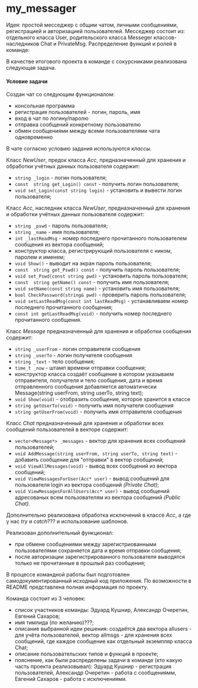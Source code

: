 # my_messager
Идея: простой месседжер с общим чатом, личными сообщениями, регистрацией и авторизацией пользователей.
Месседжер состоит из: отдельного класса User, родительского класса Messeger классов-наследников Chat и  PrivateMsg.
Распределение функций и ролей в команде:

В качестве итогового проекта в команде с сокурсниками реализована следующая задача.

#### Условие задачи
Создан чат со следующим функционалом:
- консольная программа
- регистрация пользователей - логин, пароль, имя
- вход в чат по логину/паролю
- отправка сообщений конкретному пользователю
- обмен сообщениями между всеми пользователями чата одновременно

В чате согласно условию задания используются *классы*.

Класс *NewUser*, предок класса *Acc*, предназначенный для хранения и обработки учётных данных пользователя содержит:
- `string _login` - логин пользователя;
- `const  string get_Login() const` - получить логин пользователя;
- `void set_Login(const string login)` - установить и вывести логин пользователя;

Класс *Acc*, наследник класса *NewUser*, предназначенный для хранения и обработки учётных данных пользователя содержит:
- `string _pswd` - пароль пользователя;
- `string _name` - имя пользователя;
- `int _lastReadMsg` - номер последнего прочитанного пользователем сообщения из вектора сообщений;
- конструктор класса, регистрирующий пользователя с ником, паролем и именем;
- `void Show()` - выводит на экран пароль пользователя;
- `const  string get_Pswd() const` - получить пароль пользователя;
- `void set_Pswd(const string pwd)` - установить пароль пользователя;
- `const  string getName() const` - получить имя пользователя;
- `void setName(const string name)` - установить имя пользователя;
- `bool CheckPassword(string& pwd)` - проверить пароль пользователя;
- `void setLastReadMsg(const int lastReadMsg)` - устанавливаем номер последнего прочитанного сообщения;
- `const int getLastReadMsg(void)` - получить номер последнего прочитанного сообщения.

Класс *Message* предназначенный для хранения и обработки сообщения содержит:
- `string _userFrom` - логин отправителя сообщения
- `string _userTo` - логин получателя сообщения
- `string _text` - тело сообщения;
- `time_t _now` - штамп времени отправки сообщения;
- конструктор класса создаёт сообщение в котором указываем отправителя, получателя и тело сообщения, дата и время отправленного сообщения добавляется автоматически Message(string userFrom, string userTo, string text);
- `void Show(void)` - отобразить сообщение, которое хранится в классе
- `string getUserTo(void)` - получить имя получателя сообщения
- `string getUserFrom(void)` - получить имя отправителя сообщения

Класс *Chat* предназначенный для хранения и обработки всех сообщений пользователей в векторе содержит:
- `vector<Message*> _messages` - вектор для хранения всех сообщений пользователей;
- `void AddMessage(string userFrom, string userTo, string text)` - добавить сообщение для "отправки" в вектор сообщений;
- `void ViewAllMessages(void)` - вывод всех сообщений из вектора сообщений;
- `void ViewMessagesForUser(Acc* user)` - вывод сообщений для пользователя login из вектора сообщений *(Private Chat)*;
- `void ViewMessagesForAllUsers(Acc* user)` - вывод сообщений адресованых всем пользователям из вектора сообщений *(Public Chat)*.

Дополнительно реализована обработка исключений в классе *Acc*, а где у нас *try* и *catch*???
и использование шаблонов.

Реализован дополнительный функционал:
- при обмене сообщениями между зарегистриованными пользователями сохраняется дата и время отправки сообщения;
- после авторизации зарегистрированного пользователя выводятся только не прочитанные в прошлый раз сообщения;

В процессе командной работы был подготовлен самодокументированный исходный код приложения. По возможности в README представлена полная информация по проекту.

Команда состоит из 3 человек:
- список участников команды: Эдуард Кушнир, Александр Очеретин, Евгений Сахаров;
- имя тимлида (по желанию)???;
- описание выбранной идеи решения: создаётся два вектора allusers - для учёта пользователей, вектор allmsgs - для хранения всех сообщений, где каждое сообщение как отдельный экземпляр класса Chat;
- описание пользовательских типов и функций в проекте;
- пояснение, как были распределены задачи в команде (кто какую часть проекта реализовывал): Эдуард Кушнир - регистрация пользователей, Александр Очеретин - работа с сообщениямм, Евгений Сахаров - работа с исключениями.
